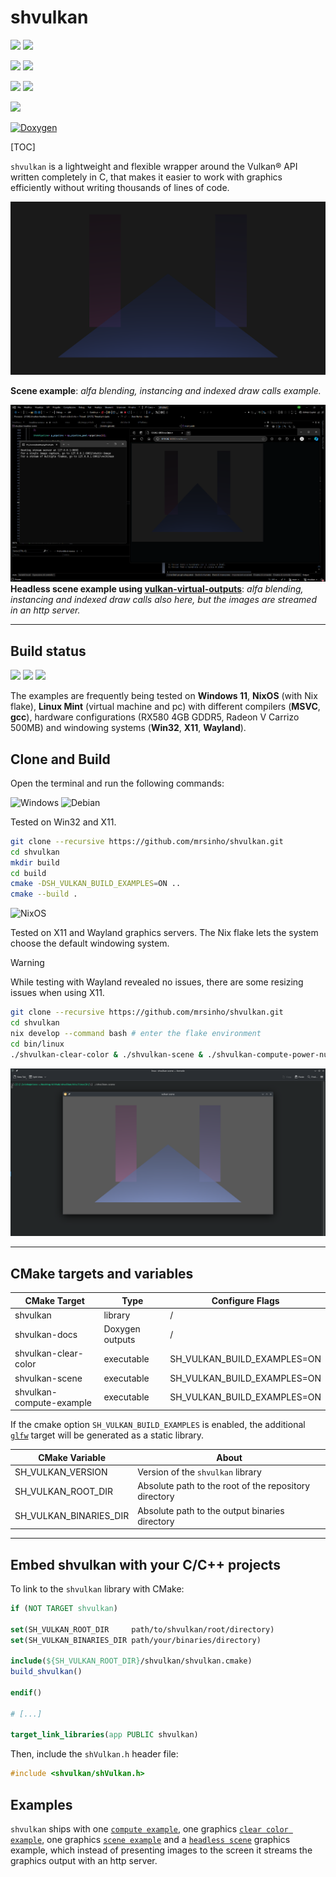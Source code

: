 # shvulkan

![](https://img.shields.io/badge/shvulkan%20|%20SINHO%20SOFTWORKS-3CFADC?style=for-the-badge&logo=&logoColor=white&labelColor=990042)
[![](https://img.shields.io/badge/GitHub_repository-3CFADC?style=for-the-badge&logo=github&logoColor=black)](https://github.com/mrsinho/shvulkan)

![](https://img.shields.io/github/commit-activity/t/mrsinho/shvulkan?style=for-the-badge&label=Total%20commits&color=ac162c)
[![](https://img.shields.io/github/actions/workflow/status/mrsinho/shvulkan/test.yaml?style=for-the-badge&label=Nix%20flake%20check&labelColor=grey)](https://github.com/MrSinho/shvulkan/actions)

![](https://img.shields.io/github/languages/code-size/mrsinho/shvulkan?style=for-the-badge&labelColor=grey&color=5277c3)
![](https://img.shields.io/github/languages/top/mrsinho/shvulkan?style=for-the-badge&label=C%20language%20coverage&color=7d78f2)


![](https://img.shields.io/github/license/mrsinho/shvulkan?style=for-the-badge)

[![Doxygen](https://img.shields.io/badge/API%20Documentation-2C4AA8?style=for-the-badge&logo=doxygen&logoColor=white)](https://mrsinho.github.io/shvulkan-docs/index.html)


[TOC]

`shvulkan` is a lightweight and flexible wrapper around the Vulkan® API written completely in C, that makes it easier to work with graphics efficiently without writing thousands of lines of code.

![](./docs/media/alpha-blending.png)

__Scene example__: *alfa blending, instancing and indexed draw calls example.*

![](./docs/media/scene-headless-overview.png)
__Headless scene example using [vulkan-virtual-outputs](https://github.com/mrsinho/vulkan-virtual-outputs)__: *alfa blending, instancing and indexed draw calls also here, but the images are streamed in an http server.*

---

## Build status 

[![](https://img.shields.io/github/actions/workflow/status/mrsinho/shvulkan/test.yaml?style=for-the-badge&label=Nix%20flake%20check&labelColor=grey)](https://github.com/MrSinho/shvulkan/actions) ![](https://img.shields.io/badge/Written_in_C-3CFADC?style=for-the-badge&logo=c&logoColor=white&labelColor=0AD0DF#.svg)
![](https://img.shields.io/badge/Compatible_with_C%2b%2b-3CFADC?style=for-the-badge&logo=c%2b%2b&logoColor=white&labelColor=0AD0DF#.svg)

The examples are frequently being tested on **Windows 11**, **NixOS** (with Nix flake), **Linux Mint** (virtual machine and pc) with different compilers (**MSVC**, **gcc**), hardware configurations (RX580 4GB GDDR5, Radeon V Carrizo 500MB) and windowing systems (**Win32**, **X11**, **Wayland**).

## Clone and Build

Open the terminal and run the following commands:

![Windows](https://a11ybadges.com/badge?logo=windows) ![Debian](https://a11ybadges.com/badge?logo=debian)

Tested on Win32 and X11.

```bash
git clone --recursive https://github.com/mrsinho/shvulkan.git
cd shvulkan
mkdir build
cd build
cmake -DSH_VULKAN_BUILD_EXAMPLES=ON ..
cmake --build .
```

![NixOS](https://a11ybadges.com/badge?logo=nixos)

Tested on X11 and Wayland graphics servers. The Nix flake lets the system choose the default windowing system.

> [!WARNING]
> While testing with Wayland revealed no issues, there are some resizing issues when using X11.

```bash
git clone --recursive https://github.com/mrsinho/shvulkan.git
cd shvulkan
nix develop --command bash # enter the flake environment
cd bin/linux
./shvulkan-clear-color & ./shvulkan-scene & ./shvulkan-compute-power-numbers
```

![NixOS Wayland](./docs/media/nixos-wayland-scene.png)

---

## CMake targets and variables

| CMake Target                   | Type            | Configure Flags             |
|--------------------------------|-----------------|-----------------------------|
| shvulkan                       | library         | /                           |
| shvulkan-docs                  | Doxygen outputs | /                           |
| shvulkan-clear-color           | executable      | SH_VULKAN_BUILD_EXAMPLES=ON |
| shvulkan-scene                 | executable      | SH_VULKAN_BUILD_EXAMPLES=ON |
| shvulkan-compute-example       | executable      | SH_VULKAN_BUILD_EXAMPLES=ON |

If the cmake option `SH_VULKAN_BUILD_EXAMPLES` is enabled, the additional [`glfw`](https://github.com/glfw/glfw) target will be generated as a static library.

| CMake Variable                 | About                                                  |
|--------------------------------|--------------------------------------------------------|
| SH_VULKAN_VERSION              | Version of the `shvulkan` library                      |
| SH_VULKAN_ROOT_DIR             | Absolute path to the root of the repository directory  |
| SH_VULKAN_BINARIES_DIR         | Absolute path to the output binaries directory         |

---

## Embed shvulkan with your C/C++ projects

To link to the `shvulkan` library with CMake:

```cmake
if (NOT TARGET shvulkan)

set(SH_VULKAN_ROOT_DIR     path/to/shvulkan/root/directory)
set(SH_VULKAN_BINARIES_DIR path/your/binaries/directory)

include(${SH_VULKAN_ROOT_DIR}/shvulkan/shvulkan.cmake)
build_shvulkan()

endif()

# [...]

target_link_libraries(app PUBLIC shvulkan)

```

Then, include the `shVulkan.h` header file:

```c
#include <shvulkan/shVulkan.h>
```

## Examples

`shvulkan` ships with one [`compute example`](https://github.com/mrsinho/shvulkan/tree/main/examples/src/compute/power-numbers.c), one graphics [`clear color example`](https://github.com/mrsinho/shvulkan/tree/main/examples/src/graphics/clear-color.c), one graphics [`scene example`](https://github.com/mrsinho/shvulkan/tree/main/examples/src/graphics/scene.c) and a [`headless scene`](https://github.com/mrsinho/shvulkan/tree/main/examples/src/graphics/clear-color.c) graphics example, which instead of presenting images to the screen it streams the graphics output with an http server. 
